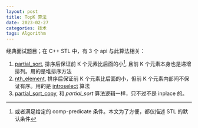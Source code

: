 ```yaml
---
layout: post
title: TopK 算法
date: 2023-02-27
categories: 技术
tags: Algorithm
---
```


经典面试题目；在 C++ STL 中，有 3 个 api 与此算法相关：

1. [partial_sort](https://en.cppreference.com/w/cpp/algorithm/partial_sort), 排序后保证前 K 个元素比后面的小[^1], 且前 K 个元素本身也是递增排列。用的是堆排序方法
2. [nth_element](https://en.cppreference.com/w/cpp/algorithm/nth_element), 排序后保证前 K 个元素比后面的小，但前 K 个元素内部间不保证有序。用的是 [introselect](https://en.wikipedia.org/wiki/Introselect) 算法
3. [partial_sort_copy](https://en.cppreference.com/w/cpp/algorithm/partial_sort_copy), 和 *partial_sort* 算法逻辑一样，只不过不是 inplace 的。

[^1]: 或者满足给定的 comp-predicate 条件。本文为了方便，都仅描述 STL 的默认条件